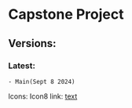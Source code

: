 # Capstone Project


## Versions: 

### Latest: 

    - Main(Sept 8 2024)



















Icons: 
    Icon8 link: [text](https://icons8.com/icons)